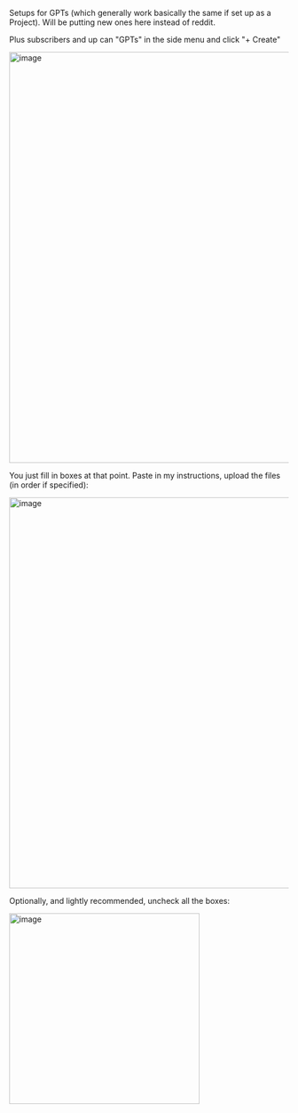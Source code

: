 Setups for GPTs (which generally work basically the same if set up as a Project). Will be putting new ones here instead of reddit.

Plus subscribers and up can "GPTs" in the side menu and click "+ Create"

<img width="739" alt="image" src="https://github.com/user-attachments/assets/beb05b54-e187-4741-934f-fc1bc32f727f" />

You just fill in boxes at that point. Paste in my instructions, upload the files (in order if specified):

<img width="703" alt="image" src="https://github.com/user-attachments/assets/206187d4-e986-4948-b676-7e3644c6d844" />

Optionally, and lightly recommended, uncheck all the boxes:

<img width="343" alt="image" src="https://github.com/user-attachments/assets/5e657491-e2a3-4189-8b69-65612e84b7a0" />

